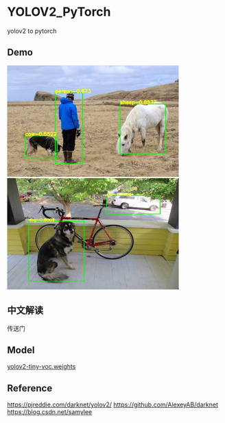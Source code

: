 # YOLOV2_PyTorch
yolov2 to pytorch

## Demo
<img src="assets/result1.jpg" width="400" height="260"/>   <img src="assets/result2.jpg" width="400" height="260"/>

## 中文解读
传送门

## Model
[yolov2-tiny-voc.weights](https://pjreddie.com/media/files/yolov2-tiny-voc.weights)

## Reference
https://pjreddie.com/darknet/yolov2/
https://github.com/AlexeyAB/darknet
https://blog.csdn.net/samylee
